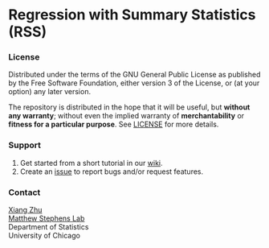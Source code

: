 # Regression with Summary Statistics (RSS)

### License 
Distributed under the terms of the GNU General Public License as published by the Free Software Foundation, either version 3 of the License, or (at your option) any later version.

The repository is distributed in the hope that it will be useful, but **without any warranty**; without even the implied warranty of **merchantability** or **fitness for a particular purpose**. See [LICENSE](LICENSE) for more details.

### Support
1. Get started from a short tutorial in our [wiki](https://github.com/stephenslab/rss/wiki).
2. Create an [issue](https://github.com/stephenslab/rss/issues) to report bugs
and/or request features. 

### Contact
[Xiang Zhu](https://github.com/xiangzhu) <br>
[Matthew Stephens Lab](http://stephenslab.uchicago.edu) <br>
Department of Statistics <br>
University of Chicago <br>

